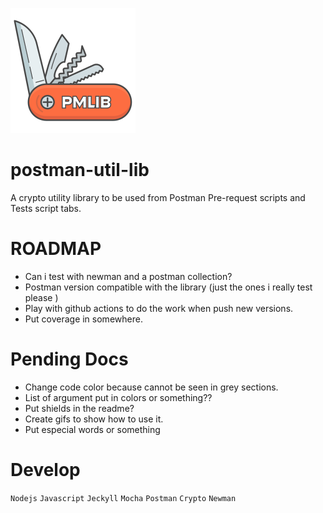 ![logo](/docs/assets/img/logo.png)

# postman-util-lib

A crypto utility library to be used from Postman Pre-request scripts and Tests script tabs.

# ROADMAP

- Can i test with newman and a postman collection?
- Postman version compatible with the library (just the ones i really test please )
- Play with github actions to do the work when push new versions.
- Put coverage in somewhere.

# Pending Docs

- Change code color because cannot be seen in grey sections.
- List of argument put in colors or something??
- Put shields in the readme?
- Create gifs to show how to use it.
- Put especial words or something

# Develop

`Nodejs` `Javascript` `Jeckyll` `Mocha` `Postman` `Crypto` `Newman`